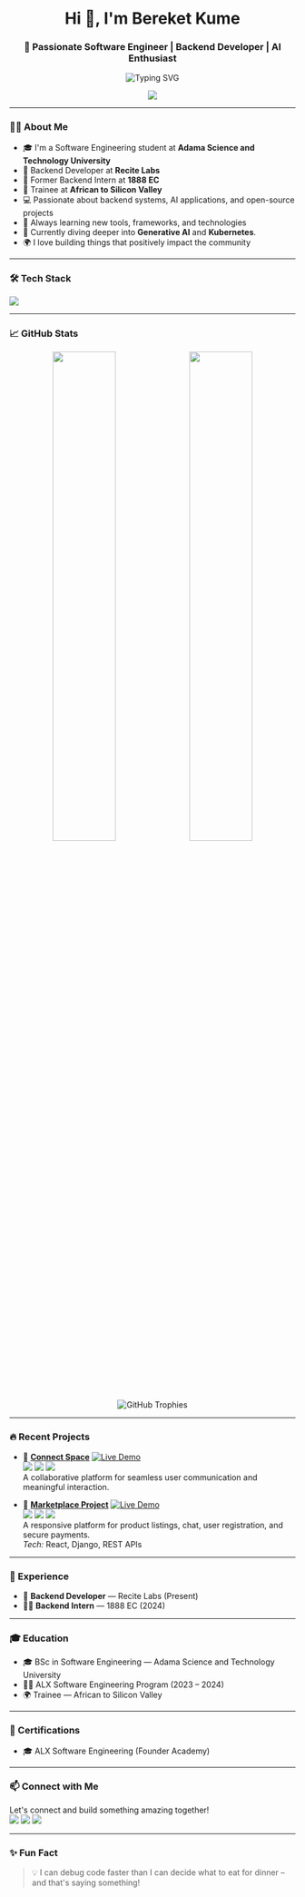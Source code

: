 <h1 align="center">Hi 👋, I'm Bereket Kume</h1>
<h3 align="center">🚀 Passionate Software Engineer | Backend Developer | AI Enthusiast</h3>

<p align="center">
  <img src="https://readme-typing-svg.herokuapp.com?font=Fira+Code&size=22&duration=3000&pause=1000&color=F7F7F7&center=true&vCenter=true&width=435&lines=Backend+Developer+%7C+NestJS+%7C+Docker;AI+Curious+Mind+%7C+Fast+Learner+%F0%9F%94%A5;Open+Source+Contributor+%F0%9F%92%BB" alt="Typing SVG" />
</p>

<p align="center">
  <img src="https://profile-counter.glitch.me/bereket-kume/count.svg" />
</p>

---

### 🧑‍💻 About Me

- 🎓 I'm a Software Engineering student at **Adama Science and Technology University**
- 🧠 Backend Developer at **Recite Labs**
- 💼 Former Backend Intern at **1888 EC**
- 🎯 Trainee at **African to Silicon Valley**
- 💻 Passionate about backend systems, AI applications, and open-source projects
- 🌱 Always learning new tools, frameworks, and technologies
- 🚀 Currently diving deeper into **Generative AI** and **Kubernetes**.
- 🌍 I love building things that positively impact the community

---

### 🛠️ Tech Stack

<p align="left">
  <img src="https://skillicons.dev/icons?i=python,typescript,javascript,nestjs,flask,django,laravel,postgres,mysql,mongodb,docker,redis,linux,git,github,vscode" />
</p>

---

### 📈 GitHub Stats

<p align="center">
  <img width="47%" src="https://github-readme-stats.vercel.app/api?username=bereket-kume&show_icons=true&theme=tokyonight" />
  <img width="47%" src="https://github-readme-streak-stats.herokuapp.com/?user=bereket-kume&theme=tokyonight" />
</p>

<p align="center">
  <img src="https://github-profile-trophy.vercel.app/?username=bereket-kume&theme=tokyonight" alt="GitHub Trophies" />
</p>

---

### 🔥 Recent Projects

- 💬 **[Connect Space](http://13.51.242.2:5173/)**
  [![Live Demo](https://img.shields.io/badge/Live%20Demo-blue?style=for-the-badge)](http://13.51.242.2:5173/)
  <br>
  <img src="https://img.shields.io/badge/NestJS-red?style=flat&logo=nestjs&logoColor=white" />
  <img src="https://img.shields.io/badge/MongoDB-4EA94B?style=flat&logo=mongodb&logoColor=white" />
  <img src="https://img.shields.io/badge/Docker-2496ED?style=flat&logo=docker&logoColor=white" />
  <br>
  A collaborative platform for seamless user communication and meaningful interaction.

- 🛒 **[Marketplace Project](http://13.60.105.59:5173/)**
  [![Live Demo](https://img.shields.io/badge/Live%20Demo-blue?style=for-the-badge)](http://13.60.105.59:5173/)
  <br>
  <img src="https://img.shields.io/badge/React-61DAFB?style=flat&logo=react&logoColor=black" />
  <img src="https://img.shields.io/badge/Django-092E20?style=flat&logo=django&logoColor=white" />
  <img src="https://img.shields.io/badge/PostgreSQL-316192?style=flat&logo=postgresql&logoColor=white" />
  <br>
  A responsive platform for product listings, chat, user registration, and secure payments.
  <br>
  *Tech:* React, Django, REST APIs

---

### 🧠 Experience

- 🏢 **Backend Developer** — Recite Labs (Present)
- 👨‍💻 **Backend Intern** — 1888 EC (2024)

---

### 🎓 Education

- 🎓 BSc in Software Engineering — Adama Science and Technology University
- 🧑‍💻 ALX Software Engineering Program (2023 – 2024)
- 🌍 Trainee — African to Silicon Valley

---

### 📜 Certifications

- 🎓 ALX Software Engineering (Founder Academy)

---

### 📫 Connect with Me

<p align="left">
  Let's connect and build something amazing together!
  <br>
  <a href="mailto:bereketkume@gmail.com"><img src="https://img.shields.io/badge/Email-D14836?style=flat&logo=gmail&logoColor=white"/></a>
  <a href="https://linkedin.com/in/bereket-kume-133a0a285"><img src="https://img.shields.io/badge/LinkedIn-blue?style=flat&logo=linkedin&logoColor=white"/></a>
  <a href="https://github.com/bereket-kume"><img src="https://img.shields.io/badge/GitHub-100000?style=flat&logo=github&logoColor=white"/></a>
</p>

---

### ✨ Fun Fact

> 💡 I can debug code faster than I can decide what to eat for dinner – and that's saying something!
